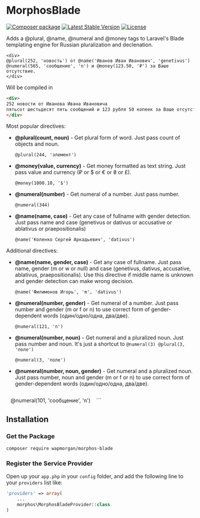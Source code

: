 # MorphosBlade

[![Composer package](http://xn--e1adiijbgl.xn--p1acf/badge/wapmorgan/morphos-blade)](https://packagist.org/packages/wapmorgan/morphos-blade)
[![Latest Stable Version](https://poser.pugx.org/wapmorgan/morphos-blade/version)](https://packagist.org/packages/wapmorgan/morphos-blade)
[![License](https://poser.pugx.org/wapmorgan/morphos-blade/license)](https://packagist.org/packages/wapmorgan/morphos-blade)

Adds a @plural, @name, @numeral and @money tags to Laravel's Blade templating engine for Russian pluralization and declenation.

```blade
<div>
@plural(252, 'новость') от @name('Иванов Иван Иванович', 'genetivus')
@numeral(565, 'сообщение', 'n') и @money(123.50, '₽') за Ваше отсутствие.
</div>
```

Will be compiled in

```html
<div>
252 новости от Иванова Ивана Ивановича
пятьсот шестьдесят пять сообщений и 123 рубля 50 копеек за Ваше отсутствие
</div>
```

Most popular directives:

- **@plural(count, noun)** - Get plural form of word. Just pass count of objects and noun.
    ```blade
    @plural(244, 'элемент')
    ```
    
- **@money(value, currency)** - Get money formatted as text string. Just pass value and currency (₽ or $ or € or ₴ or £).
    ```blade
    @money(1000.10, '$')
    ```
    
- **@numeral(number)** - Get numeral of a number. Just pass number.
    ```blade
    @numeral(344)
    ```
    
- **@name(name, case)** - Get any case of fullname with gender detection. Just pass name and case (genetivus or dativus or accusative or ablativus or praepositionalis)
    ```blade
    @name('Коленко Сергей Аркадьевич', 'dativus')
    ```

Additional directives:

- **@name(name, gender, case)** - Get any case of fullname. Just pass name, gender (m or w or null) and case (genetivus, dativus, accusative, ablativus, praepositionalis). Use this directive if middle name is unknown and gender detection can make wrong decision.
    ```blade
    @name('Филимонов Игорь', 'm', 'dativus')
    ```

- **@numeral(number, gender)** - Get numeral of a number. Just pass number and gender (m or f or n) to use correct form of gender-dependent words (один/одно/одна, два/две).
    ```blade
    @numeral(121, 'n')
    ```
    
- **@numeral(number, noun)** - Get numeral and a pluralized noun. Just pass number and noun. It's just a shortcut to `@numeral(3) @plural(3, 'поле')`
    ```blade
    @numeral(3, 'поле')
    ```
    
- **@numeral(number, noun, gender)** - Get numeral and a pluralized noun. Just pass number, noun and gender (m or f or n) to use correct form of gender-dependent words (один/одно/одна, два/две).
    ```blade
    @numeral(101, 'сообщение', 'n')
    ```

## Installation

### Get the Package

```
composer require wapmorgan/morphos-blade
```

### Register the Service Provider
Open up your `app.php` in your `config` folder, and add the following line to
your `providers` list like:

```php
'providers' => array(
    ...
    morphos\MorphosBladeProvider::class
)
```
